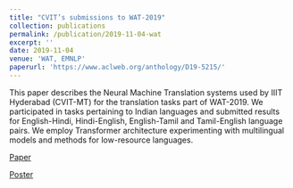```yaml
---
title: "CVIT’s submissions to WAT-2019"
collection: publications
permalink: /publication/2019-11-04-wat
excerpt: ''
date: 2019-11-04
venue: 'WAT, EMNLP'
paperurl: 'https://www.aclweb.org/anthology/D19-5215/'
---
```

This paper describes the Neural Machine Translation systems used by IIIT Hyderabad (CVIT-MT) for the translation tasks part of WAT-2019. We participated in tasks pertaining to Indian languages and submitted results for English-Hindi, Hindi-English, English-Tamil and Tamil-English language pairs. We employ Transformer architecture experimenting with multilingual models and methods for low-resource languages.

[Paper](https://www.aclweb.org/anthology/D19-5215/)

[Poster](https://shashanksiripragada.github.io/files/WAT2019_Poster.pdf)